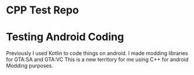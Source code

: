# CPP Test Repo

# Testing Android Coding
Previously I used Kotlin to code things on android.
I made modding libraries for GTA:SA and GTA:VC
This is a new territory for me using C++ for android
Modding purposes.
